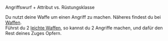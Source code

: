 Angriffswurf + Attribut vs. Rüstungsklasse

Du nutzt deine Waffe um einen Angriff zu machen. Näheres findest du bei [Waffen](app://obsidian.md/Waffen).  
Führst du 2 [leichte Waffen](app://obsidian.md/Leicht), so kannst du 2 Angriffe machen, und dafür den Rest deines Zuges Opfern.